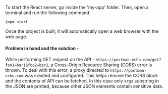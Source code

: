 To start the React server, go inside the 'my-app' folder.
Then, open a terminal and run the following command 
```
$npm start
```
Once the project is built, it will automatically open a web browser with the web page.

#### Problem in hand and the solution - 
While performing GET request on the API - ``` https://postman-echo.com/get?foo1=bar1&foo2=bar2 ```, 
a Cross-Origin Resource Sharing (CORS) error is thrown.
To deal with this error, a proxy directed to ``` https://postman-echo.com ``` was created and configured. 
This helps remove the CORS block and the contents of API can be fetched. 
In this case only ```args``` substring in the JSON are printed, because other JSON elements contain sensitive data.

